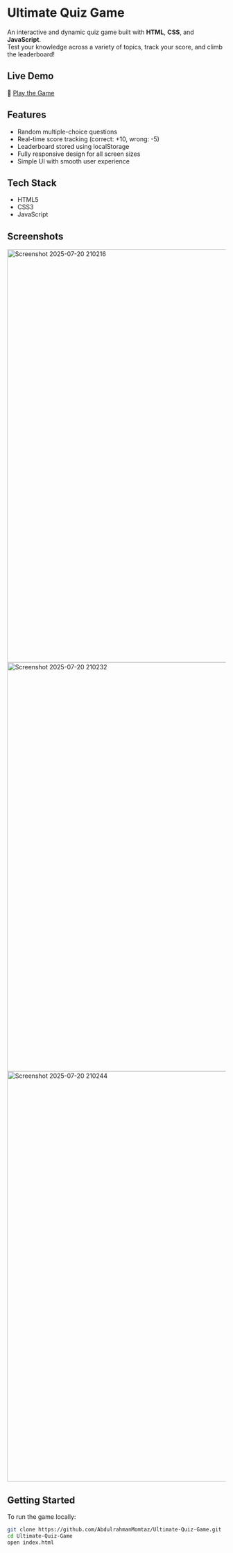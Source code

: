#  Ultimate Quiz Game

An interactive and dynamic quiz game built with **HTML**, **CSS**, and **JavaScript**.  
Test your knowledge across a variety of topics, track your score, and climb the leaderboard!

##  Live Demo
🔗 [Play the Game](https://abdulrahmanmomtaz.github.io/Ultimate-Quiz-Game/)

##  Features
-  Random multiple-choice questions  
-  Real-time score tracking (correct: +10, wrong: -5)  
-  Leaderboard stored using localStorage  
-  Fully responsive design for all screen sizes  
-  Simple UI with smooth user experience  

##  Tech Stack
- HTML5  
- CSS3  
- JavaScript 

##  Screenshots
<img width="1919" height="950" alt="Screenshot 2025-07-20 210216" src="https://github.com/user-attachments/assets/374a16d9-af09-4e52-b7e0-2c037add8714" />
<img width="1919" height="940" alt="Screenshot 2025-07-20 210232" src="https://github.com/user-attachments/assets/d2e22dea-2511-41ee-88b8-c71d6bc4db79" />
<img width="1919" height="944" alt="Screenshot 2025-07-20 210244" src="https://github.com/user-attachments/assets/16b4ddcb-8a96-4a89-8274-8d5e9e0380ba" />


##  Getting Started

To run the game locally:

```bash
git clone https://github.com/AbdulrahmanMomtaz/Ultimate-Quiz-Game.git
cd Ultimate-Quiz-Game
open index.html
